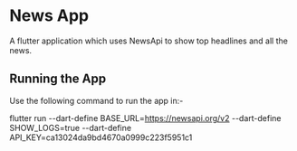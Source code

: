 # News App

A flutter application which uses NewsApi to show top headlines and all the news.

## Running the App

Use the following command to run the app in:-

flutter run --dart-define BASE_URL=https://newsapi.org/v2 --dart-define SHOW_LOGS=true --dart-define API_KEY=ca13024da9bd4670a0999c223f5951c1

